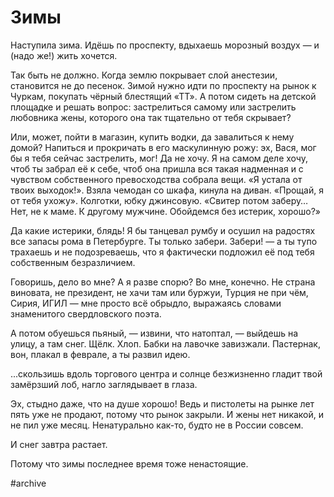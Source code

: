 
# Зимы

Наступила зима. Идёшь по проспекту, вдыхаешь морозный воздух — и (надо же!) жить хочется.

Так быть не должно. Когда землю покрывает слой анестезии, становится не до песенок. Зимой нужно идти по проспекту на рынок к Чуркам, покупать чёрный блестящий «ТТ». А потом сидеть на детской площадке и решать вопрос: застрелиться самому или застрелить любовника жены, которого она так тщательно от тебя скрывает?

Или, может, пойти в магазин, купить водки, да завалиться к нему домой? Напиться и прокричать в его маскулинную рожу: эх, Вася, мог бы я тебя сейчас застрелить, мог! Да не хочу. Я на самом деле хочу, чтоб ты забрал её к себе, чтоб она пришла вся такая надменная и с чувством собственного превосходства собрала вещи. «Я устала от твоих выходок!». Взяла чемодан со шкафа, кинула на диван. «Прощай, я от тебя ухожу». Колготки, юбку джинсовую. «Свитер потом заберу… Нет, не к маме. К другому мужчине. Обойдемся без истерик, хорошо?»

Да какие истерики, блядь! Я бы танцевал румбу и осушил на радостях все запасы рома в Петербурге. Ты только забери. Забери! — а ты тупо трахаешь и не подозреваешь, что я фактически подложил её под тебя собственным безразличием.

Говоришь, дело во мне? А я разве спорю? Во мне, конечно. Не страна виновата, не президент, не хачи там или буржуи, Турция не при чём, Сирия, ИГИЛ — мне просто всё обрыдло, выражаясь словами знаменитого свердловского поэта.

А потом обуешься пьяный, — извини, что натоптал, — выйдешь на улицу, а там снег. Щёлк. Хлоп. Бабки на лавочке завизжали. Пастернак, вон, плакал в феврале, а ты развил идею.

...скользишь вдоль торгового центра и солнце безжизненно гладит твой замёрзший лоб, нагло заглядывает в глаза.

Эх, стыдно даже, что на душе хорошо! Ведь и пистолеты на рынке лет пять уже не продают, потому что рынок закрыли. И жены нет никакой, и не пил уже месяц. Ненатурально как-то, будто не в России совсем.

И снег завтра растает.

Потому что зимы последнее время тоже ненастоящие.

#archive